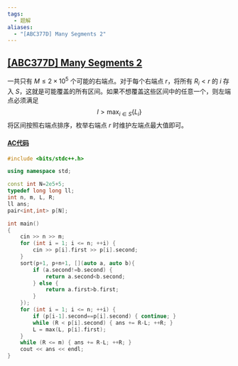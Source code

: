 ```yaml
---
tags:
  - 题解
aliases:
  - "[ABC377D] Many Segments 2"
---
```

## [\[ABC377D\] Many Segments 2]()

一共只有 $M\leq2\times10^5$ 个可能的右端点。对于每个右端点 $r$，将所有 $R_i<r$ 的 $i$ 存入 $S$，这就是可能覆盖的所有区间。如果不想覆盖这些区间中的任意一个，则左端点必须满足
$$
l>\max_{i\in S}\{L_i\}
$$
将区间按照右端点排序，枚举右端点 $r$ 时维护左端点最大值即可。

#### [AC代码](https://www.luogu.com.cn/record/188473096)

```cpp
#include <bits/stdc++.h>

using namespace std;

const int N=2e5+5;
typedef long long ll;
int n, m, L, R;
ll ans;
pair<int,int> p[N];

int main()
{
    cin >> n >> m;
    for (int i = 1; i <= n; ++i) {
        cin >> p[i].first >> p[i].second;
    }
    sort(p+1, p+n+1, [](auto a, auto b){
        if (a.second!=b.second) {
            return a.second<b.second;
        } else {
            return a.first>b.first;
        }
    });
    for (int i = 1; i <= n; ++i) {
        if (p[i-1].second==p[i].second) { continue; }
        while (R < p[i].second) { ans += R-L; ++R; }
        L = max(L, p[i].first);
    }
    while (R <= m) { ans += R-L; ++R; }
    cout << ans << endl;
}
```
